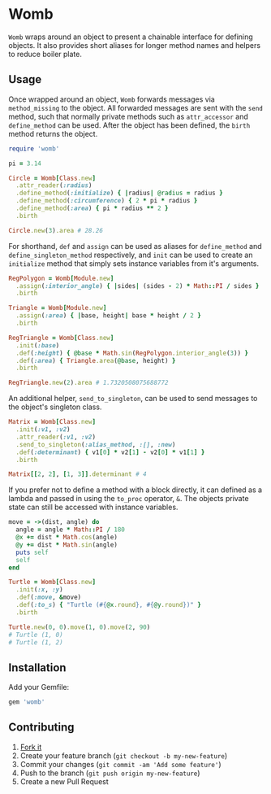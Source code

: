 # Womb

`Womb` wraps around an object to present a chainable interface for defining
objects. It also provides short aliases for longer method names and helpers to
reduce boiler plate.

## Usage

Once wrapped around an object, `Womb` forwards messages via `method_missing` to
the object. All forwarded messages are sent with the `send` method, such that
normally private methods such as `attr_accessor` and `define_method` can be
used. After the object has been defined, the `birth` method returns the
object.

``` ruby
require 'womb'

pi = 3.14

Circle = Womb[Class.new]
  .attr_reader(:radius)
  .define_method(:initialize) { |radius| @radius = radius }
  .define_method(:circumference) { 2 * pi * radius }
  .define_method(:area) { pi * radius ** 2 }
  .birth

Circle.new(3).area # 28.26
```

For shorthand, `def` and `assign` can be used as aliases for `define_method`
and `define_singleton_method` respectively, and `init` can be used to create
an `initialize` method that simply sets instance variables from it's arguments.

``` ruby
RegPolygon = Womb[Module.new]
  .assign(:interior_angle) { |sides| (sides - 2) * Math::PI / sides }
  .birth

Triangle = Womb[Module.new]
  .assign(:area) { |base, height| base * height / 2 }
  .birth

RegTriangle = Womb[Class.new]
  .init(:base)
  .def(:height) { @base * Math.sin(RegPolygon.interior_angle(3)) }
  .def(:area) { Triangle.area(@base, height) }
  .birth

RegTriangle.new(2).area # 1.7320508075688772
```

An additional helper, `send_to_singleton`, can be used to send messages to the
object's singleton class.

``` ruby
Matrix = Womb[Class.new]
  .init(:v1, :v2)
  .attr_reader(:v1, :v2)
  .send_to_singleton(:alias_method, :[], :new)
  .def(:determinant) { v1[0] * v2[1] - v2[0] * v1[1] }
  .birth

Matrix[[2, 2], [1, 3]].determinant # 4
```

If you prefer not to define a method with a block directly, it can defined as
a lambda and passed in using the `to_proc` operator, `&`. The objects private
state can still be accessed with instance variables.

``` ruby
move = ->(dist, angle) do
  angle = angle * Math::PI / 180
  @x += dist * Math.cos(angle)
  @y += dist * Math.sin(angle)
  puts self
  self
end

Turtle = Womb[Class.new]
  .init(:x, :y)
  .def(:move, &move)
  .def(:to_s) { "Turtle (#{@x.round}, #{@y.round})" }
  .birth

Turtle.new(0, 0).move(1, 0).move(2, 90)
# Turtle (1, 0)
# Turtle (1, 2)
```

## Installation

Add your Gemfile:

```ruby
gem 'womb'
```

## Contributing

1. [Fork it]( https://github.com/mushishi78/womb/fork)
2. Create your feature branch (`git checkout -b my-new-feature`)
3. Commit your changes (`git commit -am 'Add some feature'`)
4. Push to the branch (`git push origin my-new-feature`)
5. Create a new Pull Request
